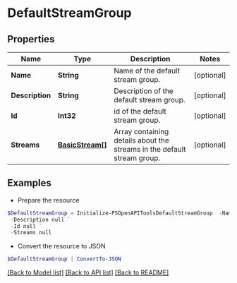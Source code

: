 # DefaultStreamGroup
## Properties

Name | Type | Description | Notes
------------ | ------------- | ------------- | -------------
**Name** | **String** | Name of the default stream group.  | [optional] 
**Description** | **String** | Description of the default stream group.  | [optional] 
**Id** | **Int32** | id of the default stream group.  | [optional] 
**Streams** | [**BasicStream[]**](BasicStream.md) | Array containing details about the streams in the default stream group.  | [optional] 

## Examples

- Prepare the resource
```powershell
$DefaultStreamGroup = Initialize-PSOpenAPIToolsDefaultStreamGroup  -Name null `
 -Description null `
 -Id null `
 -Streams null
```

- Convert the resource to JSON
```powershell
$DefaultStreamGroup | ConvertTo-JSON
```

[[Back to Model list]](../README.md#documentation-for-models) [[Back to API list]](../README.md#documentation-for-api-endpoints) [[Back to README]](../README.md)


